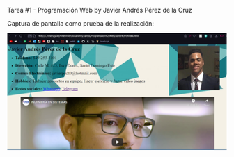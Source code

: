 Tarea #1 - Programación Web by Javier Andrés Pérez de la Cruz

Captura de pantalla como prueba de la realización:

![Captura de pantalla](Screenshot.png)